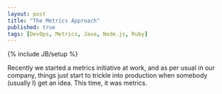 ```yaml
---
layout: post
title: "The Metrics Approach"
published: true
tags: [DevOps, Metrics, Java, Node.js, Ruby]
---
```

{% include JB/setup %}

Recently we started a metrics initiative at work, and as per usual in our company, things just start to trickle into production when somebody (usually I) get an idea. This time, it was metrics. 

